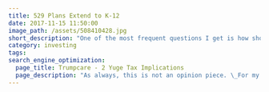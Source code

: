 ```yaml
---
title: 529 Plans Extend to K-12
date: 2017-11-15 11:50:00
image_path: /assets/508410428.jpg
short_description: "One of the most frequent questions I get is how should I invest my cash or savings.\_ Money outside of your retirement plans.\_ Most people will throw all their savings into a zero-interest bearing account and never look back."
category: investing
tags:
search_engine_optimization:
  page_title: Trumpcare - 2 Yuge Tax Implications
  page_description: "As always, this is not an opinion piece. \_For my full stance on the Better Care Act (BCRA) you'll have to wait for my exclusive Rachel Maddow interview airing soon. \_For now, we can look at the tax implications if the current BCRA is passed through the senate."
---
```

